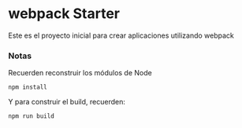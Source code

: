 # webpack Starter

Este es el proyecto inicial para crear aplicaciones utilizando webpack

### Notas
Recuerden reconstruir los módulos de Node
```
npm install
```

Y para construir el build, recuerden:
```
npm run build
```